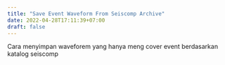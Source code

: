 ```yaml
---
title: "Save Event Waveform From Seiscomp Archive"
date: 2022-04-28T17:11:39+07:00
draft: false
---
```


Cara menyimpan waveforem yang hanya meng cover event berdasarkan katalog seiscomp


